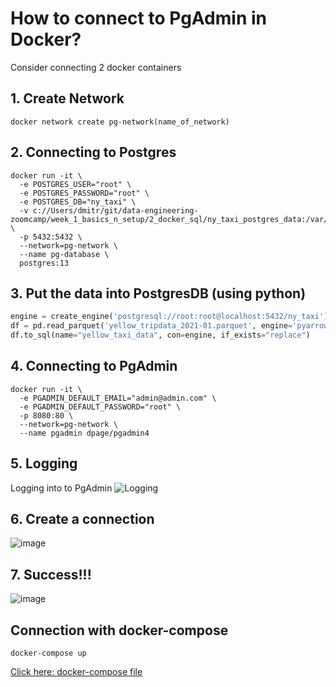 
# How to connect to PgAdmin in Docker?

Consider connecting 2 docker containers

## 1. Create Network

```docker
docker network create pg-network(name_of_network)
```

## 2. Connecting to Postgres

```docker
docker run -it \
  -e POSTGRES_USER="root" \
  -e POSTGRES_PASSWORD="root" \
  -e POSTGRES_DB="ny_taxi" \
  -v c://Users/dmitr/git/data-engineering-zoomcamp/week_1_basics_n_setup/2_docker_sql/ny_taxi_postgres_data:/var/lib/postgresql/data \
  -p 5432:5432 \ 
  --network=pg-network \ 
  --name pg-database \
  postgres:13
```

## 3. Put the data into PostgresDB (using python)

```python
engine = create_engine('postgresql://root:root@localhost:5432/ny_taxi')
df = pd.read_parquet('yellow_tripdata_2021-01.parquet', engine='pyarrow')
df.to_sql(name="yellow_taxi_data", con=engine, if_exists="replace")
```
## 4. Connecting to PgAdmin

```docker
docker run -it \
  -e PGADMIN_DEFAULT_EMAIL="admin@admin.com" \
  -e PGADMIN_DEFAULT_PASSWORD="root" \
  -p 8080:80 \
  --network=pg-network \
  --name pgadmin dpage/pgadmin4
```

## 5. Logging 
Logging into to PgAdmin 
![Logging](https://user-images.githubusercontent.com/55916170/181265341-3a8dc817-f332-4f3b-8b22-f6ef7fe0f634.png)

## 6. Create a connection 
![image](https://user-images.githubusercontent.com/55916170/181265984-3344a392-3ccd-4c96-8f4b-b8314d506b20.png)

## 7. Success!!!
![image](https://user-images.githubusercontent.com/55916170/181266778-b2e16c84-7bd0-4291-8725-600d2b19da04.png)

## Connection with docker-compose
```docker
docker-compose up
```

[Click here: docker-compose file](https://github.com/prosimpleee/data_engineering_/blob/main/data-engineering-zoomcamp/week_1_basics_n_setup/docker-compose.yaml)








